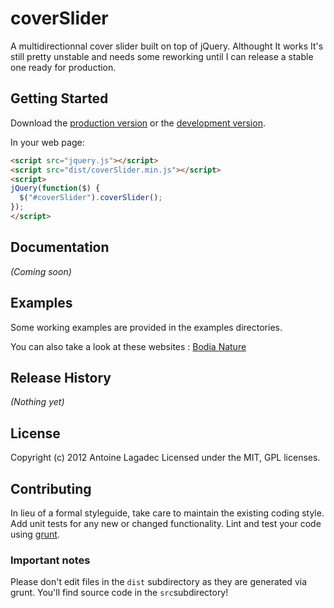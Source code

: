 # coverSlider

A multidirectionnal cover slider built on top of jQuery. Althought It works It's still pretty unstable and needs some reworking until I can release a stable one ready for production.

## Getting Started
Download the [production version][min] or the [development version][max].

[min]: https://raw.github.com/oakho/coverSlider/master/dist/coverSlider.min.js
[max]: https://raw.github.com/oakho/coverSlider/master/dist/coverSlider.js

In your web page:

```html
<script src="jquery.js"></script>
<script src="dist/coverSlider.min.js"></script>
<script>
jQuery(function($) {
  $("#coverSlider").coverSlider();
});
</script>
```

## Documentation
_(Coming soon)_

## Examples
Some working examples are provided in the examples directories.

You can also take a look at these websites :
[Bodia Nature](http://bodianature.antoinelagadec.com)

## Release History
_(Nothing yet)_

## License
Copyright (c) 2012 Antoine Lagadec
Licensed under the MIT, GPL licenses.

## Contributing
In lieu of a formal styleguide, take care to maintain the existing coding style. Add unit tests for any new or changed functionality. Lint and test your code using [grunt](https://github.com/cowboy/grunt).

### Important notes
Please don't edit files in the `dist` subdirectory as they are generated via grunt. You'll find source code in the `src`subdirectory!
